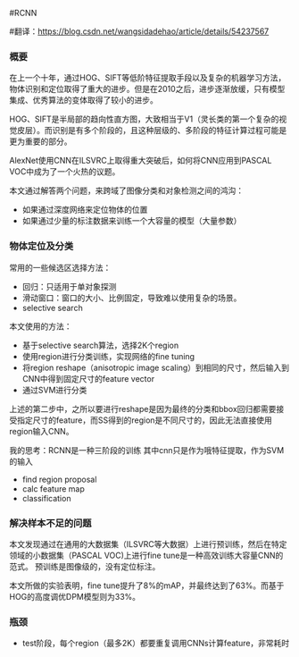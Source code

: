 #RCNN

#翻译：https://blog.csdn.net/wangsidadehao/article/details/54237567

### 概要

在上一个十年，通过HOG、SIFT等低阶特征提取手段以及复杂的机器学习方法，物体识别和定位取得了重大的进步。但是在2010之后，进步逐渐放缓，只有模型集成、优秀算法的变体取得了较小的进步。

HOG、SIFT是半局部的趋向性直方图，大致相当于V1（灵长类的第一个复杂的视觉皮层）。而识别是有多个阶段的，且这种层级的、多阶段的特征计算过程可能是更为重要的部分。

AlexNet使用CNN在ILSVRC上取得重大突破后，如何将CNN应用到PASCAL VOC中成为了一个火热的议题。

本文通过解答两个问题，来跨域了图像分类和对象检测之间的鸿沟：

+ 如果通过深度网络来定位物体的位置
+ 如果通过少量的标注数据来训练一个大容量的模型（大量参数）



### 物体定位及分类


常用的一些候选区选择方法：

+ 回归：只适用于单对象探测
+ 滑动窗口：窗口的大小、比例固定，导致难以使用复杂的场景。
+ selective search



本文使用的方法：

+ 基于selective search算法，选择2K个region
+ 使用region进行分类训练，实现网络的fine tuning
+ 将region reshape（anisotropic image scaling）到相同的尺寸，然后输入到CNN中得到固定尺寸的feature vector
+ 通过SVM进行分类


上述的第二步中，之所以要进行reshape是因为最终的分类和bbox回归都需要接受指定尺寸的feature，而SS得到的region是不同尺寸的，因此无法直接使用region输入CNN。



我的思考：RCNN是一种三阶段的训练
其中cnn只是作为哦特征提取，作为SVM的输入
+ find region proposal
+ calc feature map
+ classification

### 解决样本不足的问题

本文发现通过在通用的大数据集（ILSVRC等大数据）上进行预训练，然后在特定领域的小数据集（PASCAL VOC)上进行fine tune是一种高效训练大容量CNN的范式。
预训练是图像级的，没有定位标注。

本文所做的实验表明，fine tune提升了8%的mAP，并最终达到了63%。而基于HOG的高度调优DPM模型则为33%。



### 瓶颈

+ test阶段，每个region（最多2K）都要重复调用CNNs计算feature，非常耗时